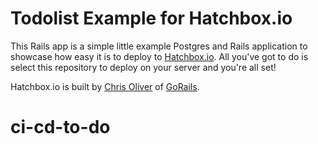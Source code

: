 # Todolist Example for Hatchbox.io

This Rails app is a simple little example Postgres and Rails application
to showcase how easy it is to deploy to
[Hatchbox.io](https://hatchbox.io). All you've got to do is
select this repository to deploy on your server and you're all set!

Hatchbox.io is built by [Chris Oliver](https://excid3.com) of [GoRails](https://gorails.com).
# ci-cd-to-do
